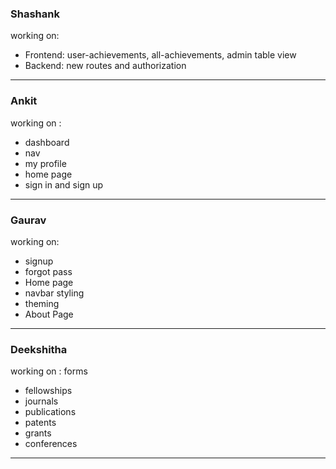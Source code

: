 ### Shashank
working on: 
<ul>
<li>Frontend: user-achievements, all-achievements, admin table view</li>
<li>Backend: new routes and authorization</li>
</ul>

<hr>

### Ankit
working on : 
<ul>
<li> dashboard</li>
<li> nav </li>
<li> my profile </li>
<li> home page </li>
<li> sign in and sign up </li>
</ul>
<hr>

### Gaurav
working on: 
<ul>
 <li>signup</li>
 <li>forgot pass</li>
 <li>Home page</li>
 <li>navbar styling</li>
 <li>theming</li>
 <li>About Page</li>
</ul>

<hr>

### Deekshitha
working on : 
 forms
<ul>
<li> fellowships </li>
<li> journals </li>
<li> publications </li>
<li> patents </li>
<li> grants </li>
<li> conferences </li>
</ul>

<hr>
